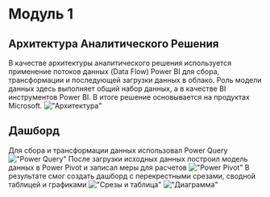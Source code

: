 ﻿# Модуль 1
## Архитектура Аналитического Решения
В качестве архитектуры аналитического решения используется применение потоков данных (Data Flow) Power BI для сбора, трансформации и последующей загрузки данных в облако. Роль модели данных здесь выполняет общий набор данных, а в качестве BI инструментов Power BI. В итоге решение основывается на продуктах Microsoft.
!["Архитектура"](https://github.com/andreygogin/Datalearn/blob/main/DE-101/Module1/%D0%90%D1%80%D1%85%D0%B8%D1%82%D0%B5%D0%BA%D1%82%D1%83%D1%80%D0%B0%20%D1%80%D0%B5%D1%88%D0%B5%D0%BD%D0%B8%D1%8F.png "Архитектура Аналитического Решения")
## Дашборд
Для сбора и трансформации данных использовал Power Query
!["Power Query"](https://github.com/andreygogin/Datalearn/blob/main/DE-101/Module1/%D0%97%D0%B0%D0%BF%D1%80%D0%BE%D1%81%20Power%20Query.PNG "Запрос Power Query")
После загрузки исходных данных построил модель данных в Power Pivot и записал меры для расчетов
!["Power Pivot"](https://github.com/andreygogin/Datalearn/blob/main/DE-101/Module1/%D0%9C%D0%BE%D0%B4%D0%B5%D0%BB%D1%8C%20%D0%B4%D0%B0%D0%BD%D0%BD%D1%8B%D1%85%20Power%20Pivot.PNG "Модель данных в Power Pivot")
В результате смог создать дашборд с перекрестными срезами, сводной таблицей и графиками
!["Срезы и таблица"](https://github.com/andreygogin/Datalearn/blob/main/DE-101/Module1/%D0%94%D0%B0%D1%88%D0%B1%D0%BE%D1%80%D0%B4%20%D0%A1%D1%80%D0%B5%D0%B7%D1%8B%20%D0%B8%20%D0%A1%D0%B2%D0%BE%D0%B4%D0%BD%D0%B0%D1%8F%20%D1%82%D0%B0%D0%B1%D0%BB%D0%B8%D1%86%D0%B0.PNG "Срезы и Сводная таблица")
!["Диаграмма"](https://github.com/andreygogin/Datalearn/blob/main/DE-101/Module1/%D0%94%D0%B0%D1%88%D0%B1%D0%BE%D1%80%D0%B4%20%D0%94%D0%B8%D0%B0%D0%B3%D1%80%D0%B0%D0%BC%D0%BC%D1%8B.PNG "Диаграммы")
